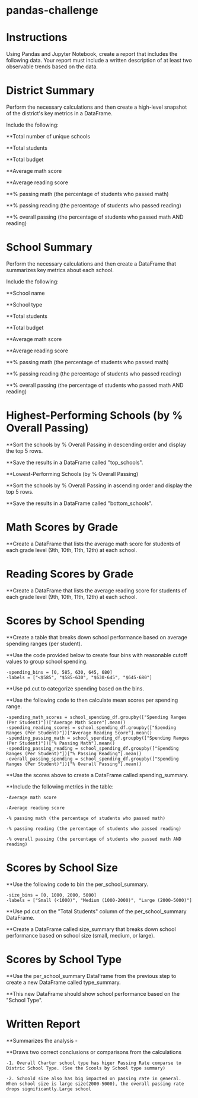 # pandas-challenge
# Instructions
Using Pandas and Jupyter Notebook, create a report that includes the following data. Your report must include a written description of at least two observable trends based on the data.

# District Summary
Perform the necessary calculations and then create a high-level snapshot of the district's key metrics in a DataFrame.

Include the following:

**Total number of unique schools

**Total students

**Total budget

**Average math score

**Average reading score

**% passing math (the percentage of students who passed math)

**% passing reading (the percentage of students who passed reading)

**% overall passing (the percentage of students who passed math AND reading)

# School Summary
Perform the necessary calculations and then create a DataFrame that summarizes key metrics about each school.

Include the following:

**School name

**School type

**Total students

**Total budget

**Average math score

**Average reading score

**% passing math (the percentage of students who passed math)

**% passing reading (the percentage of students who passed reading)

**% overall passing (the percentage of students who passed math AND reading)

# Highest-Performing Schools (by % Overall Passing)
**Sort the schools by % Overall Passing in descending order and display the top 5 rows.

**Save the results in a DataFrame called "top_schools".

**Lowest-Performing Schools (by % Overall Passing)

**Sort the schools by % Overall Passing in ascending order and display the top 5 rows.

**Save the results in a DataFrame called "bottom_schools".

# Math Scores by Grade
**Create a DataFrame that lists the average math score for students of each grade level (9th, 10th, 11th, 12th) at each school.

# Reading Scores by Grade
**Create a DataFrame that lists the average reading score for students of each grade level (9th, 10th, 11th, 12th) at each school.

# Scores by School Spending
**Create a table that breaks down school performance based on average spending ranges (per student).

**Use the code provided below to create four bins with reasonable cutoff values to group school spending.

    -spending_bins = [0, 585, 630, 645, 680]
    -labels = ["<$585", "$585-630", "$630-645", "$645-680"]

**Use pd.cut to categorize spending based on the bins.

**Use the following code to then calculate mean scores per spending range.

    -spending_math_scores = school_spending_df.groupby(["Spending Ranges (Per Student)"])["Average Math Score"].mean()
    -spending_reading_scores = school_spending_df.groupby(["Spending Ranges (Per Student)"])["Average Reading Score"].mean()
    -spending_passing_math = school_spending_df.groupby(["Spending Ranges (Per Student)"])["% Passing Math"].mean()
    -spending_passing_reading = school_spending_df.groupby(["Spending Ranges (Per Student)"])["% Passing Reading"].mean()
    -overall_passing_spending = school_spending_df.groupby(["Spending Ranges (Per Student)"])["% Overall Passing"].mean()

**Use the scores above to create a DataFrame called spending_summary.

**Include the following metrics in the table:

    -Average math score

    -Average reading score

    -% passing math (the percentage of students who passed math)

    -% passing reading (the percentage of students who passed reading)

    -% overall passing (the percentage of students who passed math AND reading)

# Scores by School Size
**Use the following code to bin the per_school_summary.

    -size_bins = [0, 1000, 2000, 5000]
    -labels = ["Small (<1000)", "Medium (1000-2000)", "Large (2000-5000)"]
    
**Use pd.cut on the "Total Students" column of the per_school_summary DataFrame.

**Create a DataFrame called size_summary that breaks down school performance based on school size (small, medium, or large).

# Scores by School Type
**Use the per_school_summary DataFrame from the previous step to create a new DataFrame called type_summary.

**This new DataFrame should show school performance based on the "School Type".

# Written Report 
**Summarizes the analysis 
    -
    
**Draws two correct conclusions or comparisons from the calculations

    -1. Overall Charter school type has higer Passing Rate comparse to Distric School Type. (See the Scools by School type summary)
    
    -2. Schoold size also has big impacted on passing rate in general. When school size is large size(2000-5000), the overall passing rate drops significantly.Large school
